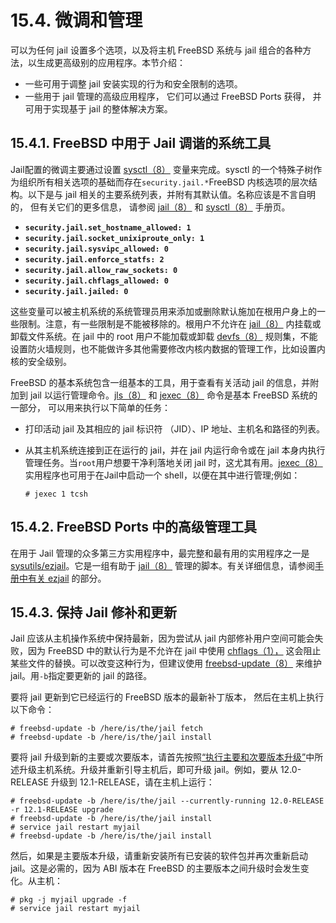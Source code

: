 # 15.4. 微调和管理

可以为任何 jail 设置多个选项，以及将主机 FreeBSD 系统与 jail 组合的各种方法，以生成更高级别的应用程序。本节介绍：

- 一些可用于调整 jail 安装实现的行为和安全限制的选项。
- 一些用于 jail 管理的高级应用程序， 它们可以通过 FreeBSD Ports 获得， 并可用于实现基于 jail 的整体解决方案。

## 15.4.1. FreeBSD 中用于 Jail 调谐的系统工具

Jail配置的微调主要通过设置 [sysctl（8）](https://www.freebsd.org/cgi/man.cgi?query=sysctl&sektion=8&format=html) 变量来完成。sysctl 的一个特殊子树作为组织所有相关选项的基础而存在`security.jail.*`FreeBSD 内核选项的层次结构。以下是与 jail 相关的主要系统列表，并附有其默认值。名称应该是不言自明的， 但有关它们的更多信息， 请参阅 [jail（8）](https://www.freebsd.org/cgi/man.cgi?query=jail&sektion=8&format=html) 和 [sysctl（8）](https://www.freebsd.org/cgi/man.cgi?query=sysctl&sektion=8&format=html) 手册页。

- **`security.jail.set_hostname_allowed: 1`**
- **`security.jail.socket_unixiproute_only: 1`**
- **`security.jail.sysvipc_allowed: 0`**
- **`security.jail.enforce_statfs: 2`**
- **`security.jail.allow_raw_sockets: 0`**
- **`security.jail.chflags_allowed: 0`**
- **`security.jail.jailed: 0`**

这些变量可以被主机系统的系统管理员用来添加或删除默认施加在根用户身上的一些限制。注意，有一些限制是不能被移除的。根用户不允许在 [jail（8）](https://www.freebsd.org/cgi/man.cgi?query=jail&sektion=8&format=html) 内挂载或卸载文件系统。在 jail 中的 root 用户不能加载或卸载 [devfs（8）](https://www.freebsd.org/cgi/man.cgi?query=devfs&sektion=8&format=html) 规则集，不能设置防火墙规则，也不能做许多其他需要修改内核内数据的管理工作，比如设置内核的安全级别。

FreeBSD 的基本系统包含一组基本的工具，用于查看有关活动 jail 的信息，并附加到 jail 以运行管理命令。[jls（8）](https://www.freebsd.org/cgi/man.cgi?query=jls&sektion=8&format=html) 和 [jexec（8）](https://www.freebsd.org/cgi/man.cgi?query=jexec&sektion=8&format=html) 命令是基本 FreeBSD 系统的一部分， 可以用来执行以下简单的任务：

- 打印活动 jail 及其相应的 jail 标识符 （JID）、IP 地址、主机名和路径的列表。

- 从其主机系统连接到正在运行的 jail，并在 jail 内运行命令或在 jail 本身内执行管理任务。当`root`用户想要干净利落地关闭 jail 时，这尤其有用。[jexec（8）](https://www.freebsd.org/cgi/man.cgi?query=jexec&sektion=8&format=html) 实用程序也可用于在Jail中启动一个 shell，以便在其中进行管理;例如：

  ```
  # jexec 1 tcsh
  ```

## 15.4.2. FreeBSD Ports 中的高级管理工具

在用于 Jail 管理的众多第三方实用程序中，最完整和最有用的实用程序之一是[sysutils/ezjail](https://cgit.freebsd.org/ports/tree/sysutils/ezjail/pkg-descr)。它是一组有助于 [jail（8）](https://www.freebsd.org/cgi/man.cgi?query=jail&sektion=8&format=html) 管理的脚本。有关详细信息，请参阅[手册中有关 ezjail](https://docs.freebsd.org/en/books/handbook/Jail/#Jail-ezjail) 的部分。

## 15.4.3. 保持 Jail 修补和更新

Jail 应该从主机操作系统中保持最新，因为尝试从 jail 内部修补用户空间可能会失败，因为 FreeBSD 中的默认行为是不允许在 jail 中使用 [chflags（1），](https://www.freebsd.org/cgi/man.cgi?query=chflags&sektion=1&format=html) 这会阻止某些文件的替换。可以改变这种行为，但建议使用 [freebsd-update（8）](https://www.freebsd.org/cgi/man.cgi?query=freebsd-update&sektion=8&format=html) 来维护 jail。用`-b`指定要更新的 jail 的路径。

要将 jail 更新到它已经运行的 FreeBSD 版本的最新补丁版本， 然后在主机上执行以下命令：

```
# freebsd-update -b /here/is/the/jail fetch
# freebsd-update -b /here/is/the/jail install
```

要将 jail 升级到新的主要或次要版本，请首先按照[“执行主要和次要版本升级”](https://docs.freebsd.org/en/books/handbook/cutting-edge/index.html#freebsdupdate-upgrade)中所述升级主机系统。升级并重新引导主机后，即可升级 jail。例如，要从 12.0-RELEASE 升级到 12.1-RELEASE，请在主机上运行：

```
# freebsd-update -b /here/is/the/jail --currently-running 12.0-RELEASE -r 12.1-RELEASE upgrade
# freebsd-update -b /here/is/the/jail install
# service jail restart myjail
# freebsd-update -b /here/is/the/jail install
```

然后，如果是主要版本升级，请重新安装所有已安装的软件包并再次重新启动 jail。这是必需的，因为 ABI 版本在 FreeBSD 的主要版本之间升级时会发生变化。从主机：

```
# pkg -j myjail upgrade -f
# service jail restart myjail
```

